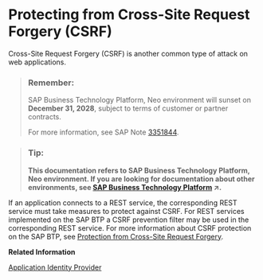 <!-- loiobdc3f3c59a324be38c3e5a80dde2aa99 -->

# Protecting from Cross-Site Request Forgery \(CSRF\)

Cross-Site Request Forgery \(CSRF\) is another common type of attack on web applications.

> ### Remember:  
> SAP Business Technology Platform, Neo environment will sunset on **December 31, 2028**, subject to terms of customer or partner contracts.
> 
> For more information, see SAP Note [3351844](https://me.sap.com/notes/3351844).

> ### Tip:  
> **This documentation refers to SAP Business Technology Platform, Neo environment. If you are looking for documentation about other environments, see [SAP Business Technology Platform](https://help.sap.com/viewer/65de2977205c403bbc107264b8eccf4b/Cloud/en-US/6a2c1ab5a31b4ed9a2ce17a5329e1dd8.html "SAP Business Technology Platform (SAP BTP) is an integrated offering comprised of four technology portfolios: database and data management, application development and integration, analytics, and intelligent technologies. The platform offers users the ability to turn data into business value, compose end-to-end business processes, and build and extend SAP applications quickly.") :arrow_upper_right:.**

If an application connects to a REST service, the corresponding REST service must take measures to protect against CSRF. For REST services implemented on the SAP BTP a CSRF prevention filter may be used in the corresponding REST service. For more information about CSRF protection on the SAP BTP, see [Protection from Cross-Site Request Forgery](protection-from-cross-site-request-forgery-1f5f34e.md).

**Related Information**  


[Application Identity Provider](application-identity-provider-dc61853.md#loiodc618538d97610148155d97dcd123c24 "The application identity provider supplies the user base for your applications. For example, you can use your corporate identity provider for your applications. This is called identity federation. SAP BTP supports Security Assertion Markup Language (SAML) 2.0 for identity federation.")



